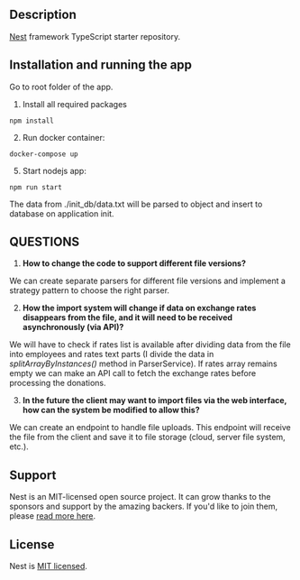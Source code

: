 ## Description

[Nest](https://github.com/nestjs/nest) framework TypeScript starter repository.

## Installation and running the app

Go to root folder of the app.
1) Install all required packages
```
npm install
```
2) Run docker container:
```
docker-compose up
```
5) Start nodejs app:
```
npm run start
```
The data from ./init_db/data.txt will be parsed to object and insert to database on application init.


## QUESTIONS

1. **How to change the code to support different file versions?**

We can create separate parsers for different file versions and implement a strategy pattern to choose the right parser.

2. **How the import system will change if data on exchange rates disappears from the file, and it will need to be received asynchronously (via API)?**

We will have to check if rates list is available after dividing data from the file into employees and rates text parts
(I divide the data in *splitArrayByInstances()* method in ParserService). If rates array remains empty we can make an API call 
to fetch the exchange rates before processing the donations.

3. **In the future the client may want to import files via the web interface, how can the system be modified to allow this?**

We can create an endpoint to handle file uploads. 
This endpoint will receive the file from the client and save it to file storage (cloud, server file system, etc.).

## Support

Nest is an MIT-licensed open source project. It can grow thanks to the sponsors and support by the amazing backers. If you'd like to join them, please [read more here](https://docs.nestjs.com/support).

## License

Nest is [MIT licensed](LICENSE).